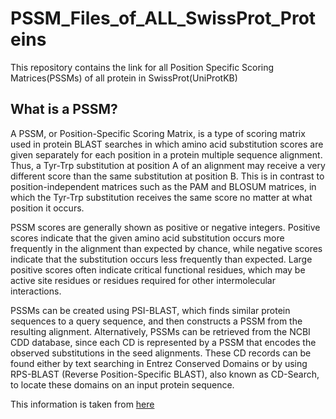 # PSSM_Files_of_ALL_SwissProt_Proteins
 This repository contains the link for all Position Specific Scoring Matrices(PSSMs) of all protein in SwissProt(UniProtKB)
## What is a PSSM?
A PSSM, or Position-Specific Scoring Matrix, is a type of scoring matrix used in protein BLAST searches in which amino acid substitution scores are given separately for each position in a protein multiple sequence alignment. Thus, a Tyr-Trp substitution at position A of an alignment may receive a very different score than the same substitution at position B. This is in contrast to position-independent matrices such as the PAM and BLOSUM matrices, in which the Tyr-Trp substitution receives the same score no matter at what position it occurs.

PSSM scores are generally shown as positive or negative integers. Positive scores indicate that the given amino acid substitution occurs more frequently in the alignment than expected by chance, while negative scores indicate that the substitution occurs less frequently than expected. Large positive scores often indicate critical functional residues, which may be active site residues or residues required for other intermolecular interactions.

PSSMs can be created using PSI-BLAST, which finds similar protein sequences to a query sequence, and then constructs a PSSM from the resulting alignment. Alternatively, PSSMs can be retrieved from the NCBI CDD database, since each CD is represented by a PSSM that encodes the observed substitutions in the seed alignments. These CD records can be found either by text searching in Entrez Conserved Domains or by using RPS-BLAST (Reverse Position-Specific BLAST), also known as CD-Search, to locate these domains on an input protein sequence.

This information is taken from [here](https://www.ncbi.nlm.nih.gov/Class/Structure/pssm/pssm_viewer.cgi#:~:text=A%20PSSM%2C%20or%20Position%2DSpecific,a%20protein%20multiple%20sequence%20alignment)